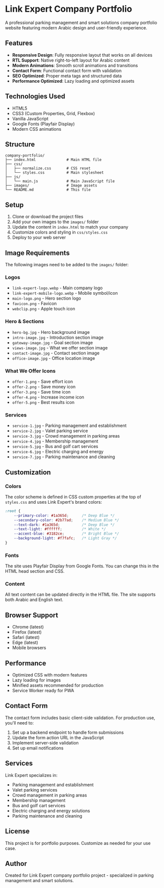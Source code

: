 # Link Expert Company Portfolio

A professional parking management and smart solutions company portfolio website featuring modern Arabic design and user-friendly experience.

## Features

- **Responsive Design**: Fully responsive layout that works on all devices
- **RTL Support**: Native right-to-left layout for Arabic content
- **Modern Animations**: Smooth scroll animations and transitions
- **Contact Form**: Functional contact form with validation
- **SEO Optimized**: Proper meta tags and structured data
- **Performance Optimized**: Lazy loading and optimized assets

## Technologies Used

- HTML5
- CSS3 (Custom Properties, Grid, Flexbox)
- Vanilla JavaScript
- Google Fonts (Playfair Display)
- Modern CSS animations

## Structure

```
company-portfolio/
├── index.html              # Main HTML file
├── css/
│   ├── normalize.css       # CSS reset
│   └── styles.css          # Main stylesheet
├── js/
│   └── main.js             # Main JavaScript file
├── images/                 # Image assets
└── README.md               # This file
```

## Setup

1. Clone or download the project files
2. Add your own images to the `images/` folder
3. Update the content in `index.html` to match your company
4. Customize colors and styling in `css/styles.css`
5. Deploy to your web server

## Image Requirements

The following images need to be added to the `images/` folder:

### Logos
- `link-expert-logo.webp` - Main company logo
- `link-expert-mobile-logo.webp` - Mobile symbol/icon
- `main-logo.png` - Hero section logo
- `favicon.png` - Favicon
- `webclip.png` - Apple touch icon

### Hero & Sections
- `hero-bg.jpg` - Hero background image
- `intro-image.jpg` - Introduction section image
- `gateway-image.jpg` - Goal section image
- `views-image.jpg` - What we offer section image
- `contact-image.jpg` - Contact section image
- `office-image.jpg` - Office location image

### What We Offer Icons
- `offer-1.png` - Save effort icon
- `offer-2.png` - Save money icon
- `offer-3.png` - Save time icon
- `offer-4.png` - Increase income icon
- `offer-5.png` - Best results icon

### Services
- `service-1.jpg` - Parking management and establishment
- `service-2.jpg` - Valet parking service
- `service-3.jpg` - Crowd management in parking areas
- `service-4.jpg` - Membership management
- `service-5.jpg` - Bus and golf cart services
- `service-6.jpg` - Electric charging and energy
- `service-7.jpg` - Parking maintenance and cleaning

## Customization

### Colors
The color scheme is defined in CSS custom properties at the top of `styles.css` and uses Link Expert's brand colors:

```css
:root {
    --primary-color: #1a365d;      /* Deep Blue */
    --secondary-color: #2b77ad;    /* Medium Blue */
    --text-dark: #1a365d;          /* Deep Blue */
    --text-light: #ffffff;         /* White */
    --accent-blue: #3182ce;        /* Bright Blue */
    --background-light: #f7fafc;   /* Light Gray */
}
```

### Fonts
The site uses Playfair Display from Google Fonts. You can change this in the HTML head section and CSS.

### Content
All text content can be updated directly in the HTML file. The site supports both Arabic and English text.

## Browser Support

- Chrome (latest)
- Firefox (latest)
- Safari (latest)
- Edge (latest)
- Mobile browsers

## Performance

- Optimized CSS with modern features
- Lazy loading for images
- Minified assets recommended for production
- Service Worker ready for PWA

## Contact Form

The contact form includes basic client-side validation. For production use, you'll need to:

1. Set up a backend endpoint to handle form submissions
2. Update the form action URL in the JavaScript
3. Implement server-side validation
4. Set up email notifications

## Services

Link Expert specializes in:
- Parking management and establishment
- Valet parking services
- Crowd management in parking areas
- Membership management
- Bus and golf cart services
- Electric charging and energy solutions
- Parking maintenance and cleaning

## License

This project is for portfolio purposes. Customize as needed for your use case.

## Author

Created for Link Expert company portfolio project - specialized in parking management and smart solutions.

